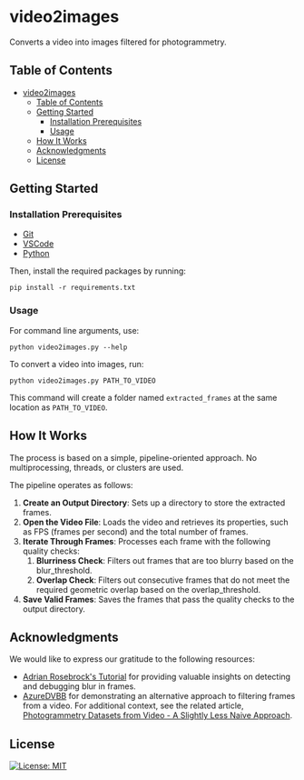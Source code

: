 # video2images

Converts a video into images filtered for photogrammetry.

## Table of Contents

- [video2images](#video2images)
  - [Table of Contents](#table-of-contents)
  - [Getting Started](#getting-started)
    - [Installation Prerequisites](#installation-prerequisites)
    - [Usage](#usage)
  - [How It Works](#how-it-works)
  - [Acknowledgments](#acknowledgments)
  - [License](#license)

## Getting Started

### Installation Prerequisites

- [Git](https://git-scm.com/downloads)
- [VSCode](https://code.visualstudio.com/)
- [Python](https://www.python.org/)

Then, install the required packages by running:

  ```console
  pip install -r requirements.txt
  ```

### Usage

For command line arguments, use:

  ```console
  python video2images.py --help
  ```

To convert a video into images, run:

  ```console
  python video2images.py PATH_TO_VIDEO
  ```

This command will create a folder named `extracted_frames` at the same location as `PATH_TO_VIDEO`.

## How It Works

The process is based on a simple, pipeline-oriented approach. No multiprocessing, threads, or clusters are used.

The pipeline operates as follows:

1. **Create an Output Directory**: Sets up a directory to store the extracted frames.
2. **Open the Video File**: Loads the video and retrieves its properties, such as FPS (frames per second) and the total number of frames.
3. **Iterate Through Frames**: Processes each frame with the following quality checks:
   1. **Blurriness Check**: Filters out frames that are too blurry based on the blur_threshold.
   2. **Overlap Check**: Filters out consecutive frames that do not meet the required geometric overlap based on the overlap_threshold.
4. **Save Valid Frames**: Saves the frames that pass the quality checks to the output directory.

## Acknowledgments

We would like to express our gratitude to the following resources:

- [Adrian Rosebrock's Tutorial](https://pyimagesearch.com/2015/09/07/blur-detection-with-opencv/) for providing valuable insights on detecting and debugging blur in frames.
- [AzureDVBB](https://gist.github.com/AzureDVBB/) for demonstrating an alternative approach to filtering frames from a video. For additional context, see the related article, [Photogrammetry Datasets from Video - A Slightly Less Naive Approach](https://gist.github.com/AzureDVBB/49f5240faedc421e7c3939567eaddb59).

## License

[![License: MIT](https://img.shields.io/badge/License-MIT-yellow.svg)](https://opensource.org/licenses/MIT)
